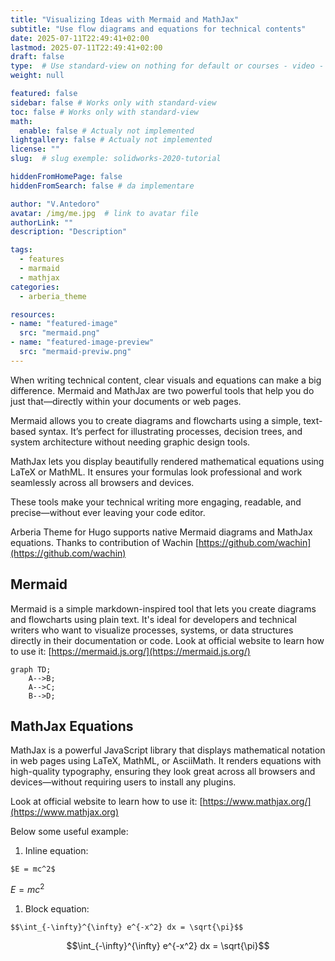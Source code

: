 ```yaml
---
title: "Visualizing Ideas with Mermaid and MathJax"
subtitle: "Use flow diagrams and equations for technical contents"
date: 2025-07-11T22:49:41+02:00
lastmod: 2025-07-11T22:49:41+02:00
draft: false
type:  # Use standard-view on nothing for default or courses - video - landingpage null for list view
weight: null 

featured: false
sidebar: false # Works only with standard-view
toc: false # Works only with standard-view
math:
  enable: false # Actualy not implemented
lightgallery: false # Actualy not implemented
license: ""
slug:  # slug exemple: solidworks-2020-tutorial

hiddenFromHomePage: false
hiddenFromSearch: false # da implementare

author: "V.Antedoro"
avatar: /img/me.jpg  # link to avatar file
authorLink: ""
description: "Description"

tags:
  - features
  - marmaid
  - mathjax
categories:
  - arberia_theme

resources:
- name: "featured-image"
  src: "mermaid.png"
- name: "featured-image-preview"
  src: "mermaid-previw.png"
---
```



When writing technical content, clear visuals and equations can make a big difference. Mermaid and MathJax are two powerful tools that help you do just that—directly within your documents or web pages.

Mermaid allows you to create diagrams and flowcharts using a simple, text-based syntax. It’s perfect for illustrating processes, decision trees, and system architecture without needing graphic design tools.

MathJax lets you display beautifully rendered mathematical equations using LaTeX or MathML. It ensures your formulas look professional and work seamlessly across all browsers and devices.

These tools make your technical writing more engaging, readable, and precise—without ever leaving your code editor.

<!--more-->

Arberia Theme for Hugo supports native Mermaid diagrams and MathJax equations. Thanks to contribution of Wachin [https://github.com/wachin](https://github.com/wachin) 

## Mermaid
Mermaid is a simple markdown-inspired tool that lets you create diagrams and flowcharts using plain text. It's ideal for developers and technical writers who want to visualize processes, systems, or data structures directly in their documentation or code. Look at official website to learn how to use it: [https://mermaid.js.org/](https://mermaid.js.org/) 


```mermaid
graph TD;
    A-->B;
    A-->C;
    B-->D;
```


## MathJax Equations

MathJax is a powerful JavaScript library that displays mathematical notation in web pages using LaTeX, MathML, or AsciiMath. It renders equations with high-quality typography, ensuring they look great across all browsers and devices—without requiring users to install any plugins.

Look at official website to learn how to use it: [https://www.mathjax.org/](https://www.mathjax.org) 

Below some useful example: 

1) Inline equation: 

```
$E = mc^2$
```

$E = mc^2$

1) Block equation: 

```
$$\int_{-\infty}^{\infty} e^{-x^2} dx = \sqrt{\pi}$$
```

$$\int_{-\infty}^{\infty} e^{-x^2} dx = \sqrt{\pi}$$